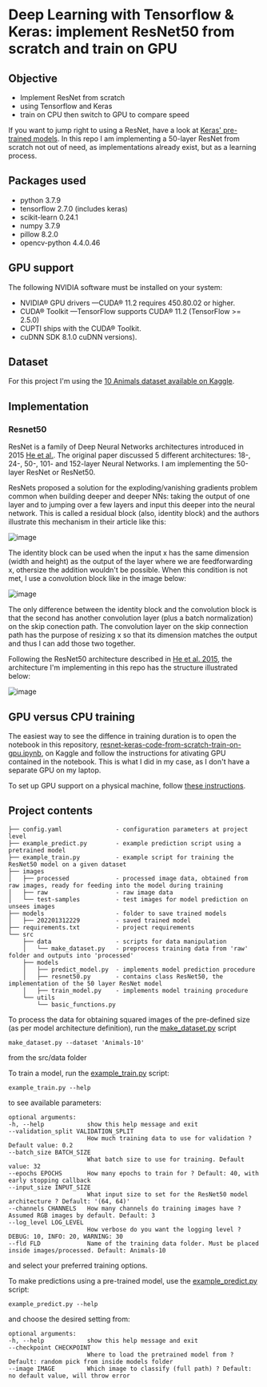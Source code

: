 # Deep Learning with Tensorflow & Keras: implement ResNet50 from scratch and train on GPU

## Objective  
- Implement ResNet from scratch 
- using Tensorflow and Keras
- train on CPU then switch to GPU to compare speed

If you want to jump right to using a ResNet, have a look at <a href='https://keras.io/api/applications/'>Keras' pre-trained models</a>. In this repo I am implementing a 50-layer ResNet from scratch not out of need, as implementations already exist, but as a learning process.

## Packages used
- python 3.7.9
- tensorflow 2.7.0 (includes keras)
- scikit-learn 0.24.1
- numpy 3.7.9
- pillow 8.2.0
- opencv-python 4.4.0.46

## GPU support
The following NVIDIA software must be installed on your system:
- NVIDIA® GPU drivers —CUDA® 11.2 requires 450.80.02 or higher.
- CUDA® Toolkit —TensorFlow supports CUDA® 11.2 (TensorFlow >= 2.5.0)
- CUPTI ships with the CUDA® Toolkit.
- cuDNN SDK 8.1.0 cuDNN versions).

## Dataset
For this project I'm using the <a href="https://www.kaggle.com/alessiocorrado99/animals10">10 Animals dataset available on Kaggle</a>.

## Implementation

### Resnet50

ResNet is a family of Deep Neural Networks architectures introduced in 2015 <a href="https://arxiv.org/pdf/1512.03385.pdf">He et al.</a>. The original paper discussed 5 different architectures: 18-, 24-, 50-, 101- and 152-layer Neural Networks. I am implementing the 50-layer ResNet or ResNet50. 

ResNets proposed a solution for the exploding/vanishing gradients problem common when building deeper and deeper NNs: taking the output of one layer and to jumping over a few layers and input this deeper into the neural network. This is called a residual block (also, identity block) and the authors illustrate this mechanism in their article like this:

![image](https://user-images.githubusercontent.com/38474985/151539151-8bc8957e-bf7b-4475-9383-1fe97b5523cf.png)

The identity block can be used when the input x has the same dimension (width and height) as the output of the layer where we are feedforwarding x, othersize the addition wouldn't be possible. When this condition is not met, I use a convolution block like in the image below: 

![image](https://user-images.githubusercontent.com/38474985/151539537-b9536443-1cf5-459a-a172-e9a820f0d3b0.png)

The only difference between the identity block and the convolution block is that the second has another convolution layer (plus a batch normalization) on the skip conection path. The convolution layer on the skip connection path has the purpose of resizing x so that its dimension matches the output and thus I can add those two together.

Following the ResNet50 architecture described in <a href="https://arxiv.org/pdf/1512.03385.pdf">He et al. 2015</a>, the architecture I'm implementing in this repo has the structure illustrated below:

![image](https://user-images.githubusercontent.com/38474985/151537573-1b1b8a42-da7e-4bdb-8be1-1d1b34ae2ea9.png)

## GPU versus CPU training

The easiest way to see the diffence in training duration is to open the notebook in this repository, <a href="https://github.com/mihaelagrigore/ResNet-Keras-code-from-scratch-train-on-GPU/blob/main/resnet-keras-code-from-scratch-train-on-gpu.ipynb">resnet-keras-code-from-scratch-train-on-gpu.ipynb</a>, on Kaggle and follow the instructions for ativating GPU contained in the notebook. This is what I did in my case, as I don't have a separate GPU on my laptop.

To set up GPU support on a physical machine, follow <a href='https://www.tensorflow.org/install/gpu'>these instructions</a>.

## Project contents
```
├── config.yaml               - configuration parameters at project level  
├── example_predict.py        - example prediction script using a pretrained model
├── example_train.py          - example script for training the ResNet50 model on a given dataset
├── images              
│   ├── processed             - processed image data, obtained from raw images, ready for feeding into the model during training  
│   ├── raw                   - raw image data  
│   └── test-samples          - test images for model prediction on unsees images  
├── models                    - folder to save trained models   
│   ├── 202201312229          - saved trained model  
├── requirements.txt          - project requirements  
└── src  
    ├── data                  - scripts for data manipulation 
    │   └── make_dataset.py   - preprocess training data from 'raw' folder and outputs into 'processed' 
    ├── models      
    │   ├── predict_model.py  - implements model prediction procedure  
    │   ├── resnet50.py       - contains class ResNet50, the implementation of the 50 layer ResNet model  
    │   ├── train_model.py    - implements model training procedure  
    └── utils  
        └── basic_functions.py  
 ```
 
 To process the data for obtaining squared images of the pre-defined size (as per model architecture definition), run the <a href='https://github.com/mihaelagrigore/Deep-Learning-Keras-Tensorflow-Resnet50-implementation/blob/441bb5891ed533dcabc7f214e4e9c3573acfd2c2/src/data/make_dataset.py'>make_dataset.py</a> script
  ```
  make_dataset.py --dataset 'Animals-10'
  ```
  from the src/data folder
  
  To train a model, run the <a href='https://github.com/mihaelagrigore/Deep-Learning-Keras-Tensorflow-Resnet50-implementation/blob/441bb5891ed533dcabc7f214e4e9c3573acfd2c2/example_train.py'>example_train.py</a> script:
   ```
  example_train.py --help
  ```
  to see available parameters:
  ```
  optional arguments:
  -h, --help            show this help message and exit
  --validation_split VALIDATION_SPLIT
                        How much training data to use for validation ? Default value: 0.2
  --batch_size BATCH_SIZE
                        What batch size to use for training. Default value: 32
  --epochs EPOCHS       How many epochs to train for ? Default: 40, with early stopping callback
  --input_size INPUT_SIZE
                        What input size to set for the ResNet50 model architecture ? Default: '(64, 64)'
  --channels CHANNELS   How many channels do training images have ? Assumed RGB images by default. Default: 3
  --log_level LOG_LEVEL
                        How verbose do you want the logging level ? DEBUG: 10, INFO: 20, WARNING: 30
  --fld FLD             Name of the training data folder. Must be placed inside images/processed. Default: Animals-10

  ```
  and select your preferred training options.
  
  To make predictions using a pre-trained model, use the <a href='https://github.com/mihaelagrigore/Deep-Learning-Keras-Tensorflow-Resnet50-implementation/blob/441bb5891ed533dcabc7f214e4e9c3573acfd2c2/example_predict.py'>example_predict.py</a> script:
   ```
  example_predict.py --help
  ```  
  and choose the desired setting from:

  ```
  optional arguments:
  -h, --help            show this help message and exit
  --checkpoint CHECKPOINT
                        Where to load the pretrained model from ? Default: random pick from inside models folder
  --image IMAGE         Which image to classify (full path) ? Default: no default value, will throw error
```

